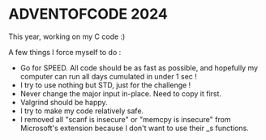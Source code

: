 # ADVENTOFCODE 2024

This year, working on my C code :)

A few things I force myself to do : 
- Go for SPEED. All code should be as fast as possible, and hopefully my computer can run all days cumulated in under 1 sec !
- I try to use nothing but STD, just for the challenge !
- Never change the major input in-place. Need to copy it first.
- Valgrind should be happy. 
- I try to make my code relatively safe.
- I removed all "scanf is insecure" or "memcpy is insecure" from Microsoft's extension because I don't want to use their _s functions.
